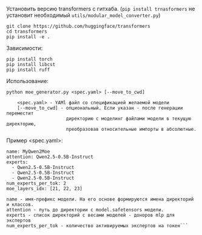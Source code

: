 Установить версию transformers с гитхаба. (`pip install trnasformers` не установит необходимый `utils/modular_model_converter.py`)
```
git clone https://github.com/huggingface/transformers
cd transformers
pip install -e .
```
Зависимости:
```
pip install torch
pip install libcst
pip install ruff
```

Использование:
```
python moe_generator.py <spec.yaml> [--move_to_cwd]
```
```
    <spec.yaml> - YAMl файл со спецификацией желаемой модели
    [--move_to_cwd] - опциональный. Если указан - после генерации переместит
                      директорию с моделинг файлами модели в текущую директорию,
                      преобразовав относительные импорты в абсолютные.
```
Пример <spec.yaml>:
```
name: MyQwen2Moe
attention: Qwen2.5-0.5B-Instruct
experts:
  - Qwen2.5-0.5B-Instruct
  - Qwen2.5-0.5B-Instruct
  - Qwen2.5-0.5B-Instruct
num_experts_per_tok: 2
moe_layers_idx: [21, 22, 23]
```
```
name - имя-префикс модели. На его основе формируются имена директорий и классов.
attention - путь до директории с model.safetensors модели.
experts - список директорий с весами моделей - доноров mlp для экспертов
num_experts_per_tok - количество активируемых экспертов на токен```


